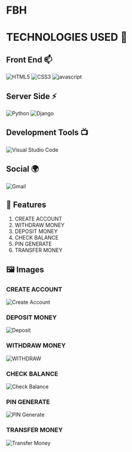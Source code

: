 # FBH


# TECHNOLOGIES USED 📌

## Front End 📫

![HTML5](https://img.shields.io/badge/html5-%23E34F26.svg?style=for-the-badge&logo=html5&logoColor=white)
![CSS3](https://img.shields.io/badge/css3-%231572B6.svg?style=for-the-badge&logo=css3&logoColor=white)
![javascript](https://img.shields.io/badge/JavaScript-F7DF1E?style=for-the-badge&logo=javascript&logoColor=black)

## Server Side ⚡
![Python](https://img.shields.io/badge/python-3670A0?style=for-the-badge&logo=python&logoColor=ffdd54)
![Django](https://img.shields.io/badge/django-%23092E20.svg?style=for-the-badge&logo=django&logoColor=white)


## Development Tools 📺

![Visual Studio Code](https://img.shields.io/badge/Visual%20Studio%20Code-0078d7.svg?style=for-the-badge&logo=visual-studio-code&logoColor=white)
## Social 🌍

![Gmail](https://img.shields.io/badge/Gmail-D14836?style=for-the-badge&logo=gmail&logoColor=white)

## 🚀 Features

1. CREATE ACCOUNT  
2. WITHDRAW MONEY  
3. DEPOSIT MONEY  
4. CHECK BALANCE  
5. PIN GENERATE  
6. TRANSFER MONEY

## 🖼 Images

### CREATE ACCOUNT

![Create Account](https://github.com/user-attachments/assets/2394817a-781b-4cb6-8005-cb08bc529335)

### DEPOSIT MONEY

![Deposit](https://github.com/user-attachments/assets/9a50cd8d-673f-471f-a234-8d76cf37cb7b)

### WITHDRAW MONEY  
![WITHDRAW](https://github.com/user-attachments/assets/39741126-cf1e-4e83-908e-0cf8823a530d)

### CHECK BALANCE  
![Check Balance](https://github.com/user-attachments/assets/c0d3d20f-d3e0-48ba-bf3e-6ebb840d9beb)

### PIN GENERATE  
![PIN Generate](https://github.com/user-attachments/assets/d7891a9c-15c8-4712-a617-1b689199996b)

### TRANSFER MONEY  
![Transfer Money](https://github.com/user-attachments/assets/819ef707-2b69-4205-99bf-d4cb9474ffb8)
